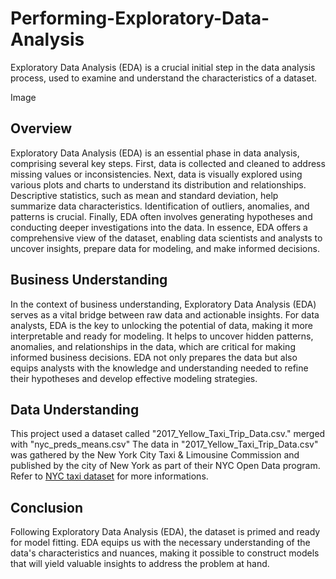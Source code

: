 # Performing-Exploratory-Data-Analysis
Exploratory Data Analysis (EDA) is a crucial initial step in the data analysis process, used to examine and understand the characteristics of a dataset.


Image

## Overview 


Exploratory Data Analysis (EDA) is an essential phase in data analysis, comprising several key steps. First, data is collected and cleaned to address missing values or inconsistencies. Next, data is visually explored using various plots and charts to understand its distribution and relationships. Descriptive statistics, such as mean and standard deviation, help summarize data characteristics. Identification of outliers, anomalies, and patterns is crucial. Finally, EDA often involves generating hypotheses and conducting deeper investigations into the data. In essence, EDA offers a comprehensive view of the dataset, enabling data scientists and analysts to uncover insights, prepare data for modeling, and make informed decisions.

## Business Understanding 

In the context of business understanding, Exploratory Data Analysis (EDA) serves as a vital bridge between raw data and actionable insights. For data analysts, EDA is the key to unlocking the potential of data, making it more interpretable and ready for modeling. It helps to uncover hidden patterns, anomalies, and relationships in the data, which are critical for making informed business decisions. EDA not only prepares the data but also equips analysts with the knowledge and understanding needed to refine their hypotheses and develop effective modeling strategies.

## Data Understanding

This project used a dataset called "2017_Yellow_Taxi_Trip_Data.csv." merged with "nyc_preds_means.csv" The data in "2017_Yellow_Taxi_Trip_Data.csv" was gathered by the New York City Taxi & Limousine Commission and published by the city of New York as part of their NYC Open Data program. Refer to [NYC taxi dataset](https://data.cityofnewyork.us/Transportation/2017-Yellow-Taxi-Trip-Data/biws-g3hs) for more informations.

## Conclusion

Following Exploratory Data Analysis (EDA), the dataset is primed and ready for model fitting. EDA equips us with the necessary understanding of the data's characteristics and nuances, making it possible to construct models that will yield valuable insights to address the problem at hand.
